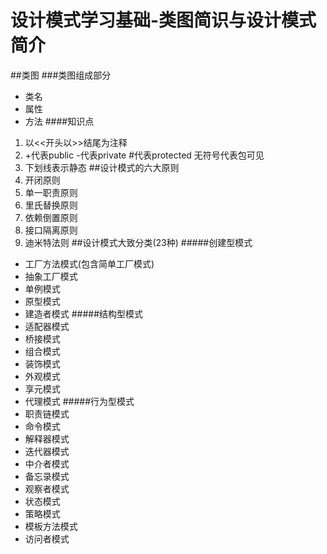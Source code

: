 设计模式学习基础-类图简识与设计模式简介
======
##类图
###类图组成部分
* 类名
* 属性
* 方法
####知识点
1. 以<<开头以>>结尾为注释
2. +代表public  -代表private  #代表protected  无符号代表包可见
3. 下划线表示静态
##设计模式的六大原则
1. 开闭原则
2. 单一职责原则
3. 里氏替换原则
4. 依赖倒置原则
5. 接口隔离原则
6. 迪米特法则
##设计模式大致分类(23种)
#####创建型模式
* 工厂方法模式(包含简单工厂模式)
* 抽象工厂模式
* 单例模式
* 原型模式
* 建造者模式
#####结构型模式
* 适配器模式
* 桥接模式
* 组合模式
* 装饰模式
* 外观模式
* 享元模式
* 代理模式
#####行为型模式
* 职责链模式
* 命令模式
* 解释器模式
* 迭代器模式
* 中介者模式
* 备忘录模式
* 观察者模式
* 状态模式
* 策略模式
* 模板方法模式
* 访问者模式

